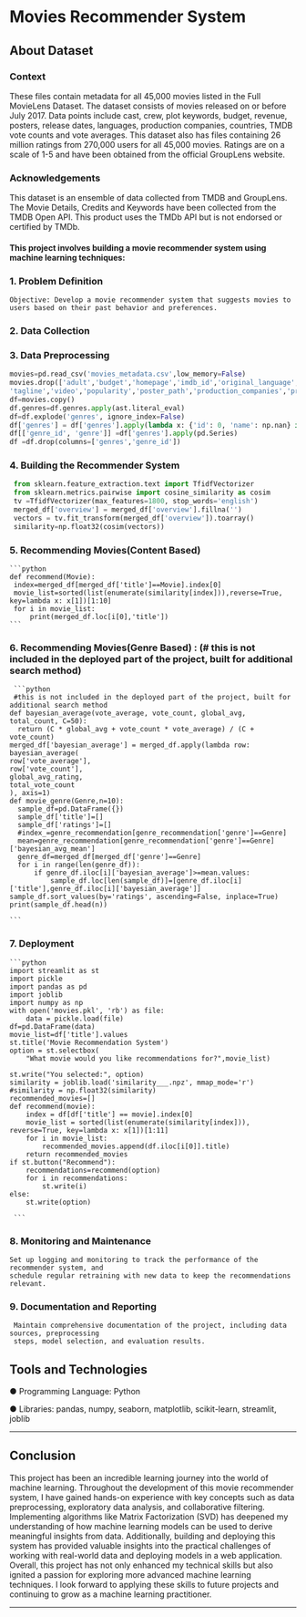 # Movies Recommender System
## About Dataset
### Context
 These files contain metadata for all 45,000 movies listed in the Full MovieLens Dataset. The dataset consists of
 movies released on or before July 2017. Data points include cast, crew, plot keywords, budget, revenue, posters,
 release dates, languages, production companies, countries, TMDB vote counts and vote averages.
 This dataset also has files containing 26 million ratings from 270,000 users for all 45,000 movies. Ratings are on a
 scale of 1-5 and have been obtained from the official GroupLens website.
### Acknowledgements
 This dataset is an ensemble of data collected from TMDB and GroupLens.
 The Movie Details, Credits and Keywords have been collected from the TMDB Open API. This product uses the
 TMDb API but is not endorsed or certified by TMDb.
 
  #### This project involves building a movie recommender system using machine learning techniques:
  
### 1. Problem Definition
    Objective: Develop a movie recommender system that suggests movies to users based on their past behavior and preferences.
### 2. Data Collection 
### 3. Data Preprocessing
   ```python
   movies=pd.read_csv('movies_metadata.csv',low_memory=False)
   movies.drop(['adult','budget','homepage','imdb_id','original_language','release_date'	,'revenue'	,'runtime',	'spoken_languages'	,'status',	  
   'tagline','video','popularity','poster_path','production_companies','production_countries','original_title','belongs_to_collection'],axis=1,inplace=True)
   df=movies.copy()
   df.genres=df.genres.apply(ast.literal_eval)
   df=df.explode('genres', ignore_index=False)
   df['genres'] = df['genres'].apply(lambda x: {'id': 0, 'name': np.nan} if pd.isna(x) else x)
   df[['genre_id', 'genre']] =df['genres'].apply(pd.Series)
   df =df.drop(columns=['genres','genre_id'])
   ```
              
### 4. Building the Recommender System
  ```python
   from sklearn.feature_extraction.text import TfidfVectorizer
   from sklearn.metrics.pairwise import cosine_similarity as cosim
   tv =TfidfVectorizer(max_features=1800, stop_words='english')
   merged_df['overview'] = merged_df['overview'].fillna('')
   vectors = tv.fit_transform(merged_df['overview']).toarray()
   similarity=np.float32(cosim(vectors))
  ```

### 5. Recommending Movies(Content Based)
    ```python
    def recommend(Movie):
     index=merged_df[merged_df['title']==Movie].index[0]
     movie_list=sorted(list(enumerate(similarity[index])),reverse=True, key=lambda x: x[1])[1:10]
     for i in movie_list:
         print(merged_df.loc[i[0],'title'])
    ```
### 6.  Recommending Movies(Genre Based) : (# this is not included in the deployed part of the project, built for additional search method)
     ```python
     #this is not included in the deployed part of the project, built for additional search method
    def bayesian_average(vote_average, vote_count, global_avg, total_count, C=50):
      return (C * global_avg + vote_count * vote_average) / (C + vote_count)
    merged_df['bayesian_average'] = merged_df.apply(lambda row: bayesian_average(
    row['vote_average'],
    row['vote_count'],
    global_avg_rating,
    total_vote_count
    ), axis=1)
    def movie_genre(Genre,n=10):
      sample_df=pd.DataFrame({})
      sample_df['title']=[]
      sample_df['ratings']=[]
      #index_=genre_recommendation[genre_recommendation['genre']==Genre]
      mean=genre_recommendation[genre_recommendation['genre']==Genre]['bayesian_avg_mean']
      genre_df=merged_df[merged_df['genre']==Genre]
      for i in range(len(genre_df)):
          if genre_df.iloc[i]['bayesian_average']>=mean.values:
              sample_df.loc[len(sample_df)]=[genre_df.iloc[i]['title'],genre_df.iloc[i]['bayesian_average']]
    sample_df.sort_values(by='ratings', ascending=False, inplace=True)
    print(sample_df.head(n))
            
    ```
### 7. Deployment
    ```python
    import streamlit as st
    import pickle
    import pandas as pd
    import joblib
    import numpy as np
    with open('movies.pkl', 'rb') as file:
        data = pickle.load(file)
    df=pd.DataFrame(data)
    movie_list=df['title'].values
    st.title('Movie Recommendation System')
    option = st.selectbox(
        "What movie would you like recommendations for?",movie_list)
    
    st.write("You selected:", option)
    similarity = joblib.load('similarity___.npz', mmap_mode='r')
    #similarity = np.float32(similarity)
    recommended_movies=[]
    def recommend(movie):
        index = df[df['title'] == movie].index[0]
        movie_list = sorted(list(enumerate(similarity[index])), reverse=True, key=lambda x: x[1])[1:11]
        for i in movie_list:
            recommended_movies.append(df.iloc[i[0]].title)
        return recommended_movies
    if st.button("Recommend"):
        recommendations=recommend(option)
        for i in recommendations:
            st.write(i)
    else:
        st.write(option)
    
     ```
### 8. Monitoring and Maintenance
    Set up logging and monitoring to track the performance of the recommender system, and
    schedule regular retraining with new data to keep the recommendations relevant.
### 9. Documentation and Reporting
     Maintain comprehensive documentation of the project, including data sources, preprocessing
     steps, model selection, and evaluation results.

## Tools and Technologies

 ● Programming Language: Python

 ● Libraries: pandas, numpy, seaborn, matplotlib, scikit-learn, streamlit, joblib

---

## Conclusion

This project has been an incredible learning journey into the world of machine learning. Throughout the development of this movie recommender system, I have gained hands-on experience with key concepts such as data preprocessing, exploratory data analysis, and collaborative filtering. Implementing algorithms like Matrix Factorization (SVD) has deepened my understanding of how machine learning models can be used to derive meaningful insights from data. Additionally, building and deploying this system has provided valuable insights into the practical challenges of working with real-world data and deploying models in a web application. Overall, this project has not only enhanced my technical skills but also ignited a passion for exploring more advanced machine learning techniques. I look forward to applying these skills to future projects and continuing to grow as a machine learning practitioner.

---

